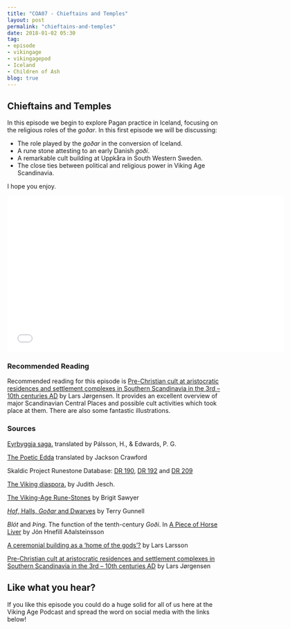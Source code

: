 ```yaml
---
title: "COA07 - Chieftains and Temples"
layout: post
permalink: "chieftains-and-temples"
date: 2018-01-02 05:30
tag:
- episode
- vikingage
- vikingagepod
- Iceland
- Children of Ash
blog: true
---
```


## Chieftains and Temples

In this episode we begin to explore Pagan practice in Iceland, focusing on the religious roles of the _goðar_. In this first episode we will be discussing: 

- The role played by the _goðar_ in the conversion of Iceland. 
- A rune stone attesting to an early Danish _goði_. 
- A remarkable cult building at Uppkåra in South Western Sweden. 
- The close ties between political and religious power in Viking Age Scandinavia. 

I hope you enjoy. 

<iframe style="border: none" src="//html5-player.libsyn.com/embed/episode/id/6094401/height/360/width/640/theme/standard/autonext/no/thumbnail/yes/autoplay/no/preload/no/no_addthis/no/direction/backward/" height="360" width="640" scrolling="no"  allowfullscreen webkitallowfullscreen mozallowfullscreen oallowfullscreen msallowfullscreen></iframe>


### Recommended Reading 

Recommended reading for this episode is [Pre-Christian cult at aristocratic residences and settlement complexes in Southern Scandinavia in the 3rd – 10th centuries AD](https://www.academia.edu/4127216/Pre-Christian_cult_at_aristocratic_residences_and_settlement_complexes_in_southern_Scandinavia_in_the_3rd-10th_centuries_AD._2009) by Lars Jørgensen. It provides an excellent overview of major Scandinavian Central Places and possible cult activities which took place at them. There are also some fantastic illustrations. 


### Sources

[Eyrbyggja saga.](https://www.amazon.com/Eyrbyggja-Saga-Classics-Hermann-Palsson-ebook/dp/B002RI9XZQ/ref=sr_1_1?ie=UTF8&qid=1511646393&sr=8-1&keywords=eyrbyggja+saga) translated by Pálsson, H., & Edwards, P. G.

[The Poetic Edda](https://www.amazon.com/Poetic-Edda-Stories-Hackett-Classics/dp/1624663567/ref=sr_1_1?s=books&ie=UTF8&qid=1514427708&sr=1-1&keywords=Poetic+Edda) translated by Jackson Crawford

Skaldic Project Runestone Database: [DR 190](http://skaldic.abdn.ac.uk/db.php?id=19014&if=default&table=mss), [DR 192](http://skaldic.abdn.ac.uk/db.php?id=19016&if=default&table=mss) and [DR 209](http://skaldic.abdn.ac.uk/db.php?id=19034&if=default&table=mss)

[The Viking diaspora.](https://www.amazon.com/Viking-Diaspora-Medieval-World/dp/1138020796/ref=sr_1_1?s=books&ie=UTF8&qid=1505314295&sr=1-1&keywords=The+Viking+Diaspora) by Judith Jesch. 

[The Viking-Age Rune-Stones](https://www.amazon.com/Viking-Age-Rune-Stones-Commemoration-Medieval-Scandinavia/dp/0199262217) by Brigit Sawyer 

[_Hof_, Halls, _Goðar_ and Dwarves](https://notendur.hi.is/terry/articles/TerryGunnell-2001_Hof,Halls,Godar_and_Dwarves.pdf) by Terry Gunnell

_Blót_ and _Þing_. The function of the tenth-century _Goði_. In [A Piece of Horse Liver](https://www.amazon.com/Piece-Horse-Liver-Folklore-Icelandic/dp/9979542640/ref=sr_1_fkmr1_1?s=books&ie=UTF8&qid=1514427667&sr=1-1-fkmr1&keywords=a+piece+of+horse+lover) by Jón Hnefill Aðalsteinsson

[A ceremonial building as a ‘home of the gods’?](http://users.clas.ufl.edu/fcurta/uppakra.pdf) by Lars Larsson

[Pre-Christian cult at aristocratic residences and settlement complexes in Southern Scandinavia in the 3rd – 10th centuries AD](https://www.academia.edu/4127216/Pre-Christian_cult_at_aristocratic_residences_and_settlement_complexes_in_southern_Scandinavia_in_the_3rd-10th_centuries_AD._2009) by Lars Jørgensen


## Like what you hear?
If you like this episode you could do a huge solid for all of us here at the Viking Age Podcast and spread the word on social media with the links below!